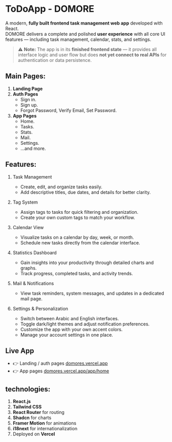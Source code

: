 # ToDoApp - DOMORE
A modern, **fully built frontend task management web app** developed with React.  
DOMORE delivers a complete and polished **user experience** with all core UI features — including task management, calendar, stats, and settings.  

> ⚠️ **Note:** The app is in its **finished frontend state** — it provides all interface logic and user flow but does **not yet connect to real APIs** for authentication or data persistence.

## Main Pages:
1. **Landing Page**
2. **Auth Pages**
    * Sign in.
    * Sign up.
    * Forgot Password, Verify Email, Set Password.
3. **App Pages**
    * Home.
    * Tasks.
    * Stats.
    * Mail.
    * Settings.
    * ...and more.
 
## Features: 
1. Task Management
    * Create, edit, and organize tasks easily.
    * Add descriptive titles, due dates, and details for better clarity.
2. Tag System
    * Assign tags to tasks for quick filtering and organization.
    * Create your own custom tags to match your workflow.

3. Calendar View
    * Visualize tasks on a calendar by day, week, or month.
    * Schedule new tasks directly from the calendar interface.

4. Statistics Dashboard

    * Gain insights into your productivity through detailed charts and graphs.
    * Track progress, completed tasks, and activity trends.

5. Mail & Notifications
    * View task reminders, system messages, and updates in a dedicated mail page.
    
6. Settings & Personalization
    * Switch between Arabic and English interfaces.
    * Toggle dark/light themes and adjust notification preferences.
    * Customize the app with your own accent colors.
    * Manage your account settings in one place.

## Live App

- 👉 Landing / auth pages [domores.vercel.app](https://domores.vercel.app/)
- 👉 App pages [domores.vercel.app/app/home](https://domores.vercel.app/app/home)



## technologies:
  1. **React.js**
  2. **Tailwind CSS**
  3. **React Router** for routing
  4. **Shadcn** for charts 
  5. **Framer Motion** for animations
  6. **i18next** for internationalization
  7. Deployed on **Vercel**
